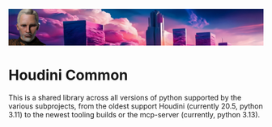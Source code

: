 ![Zabob and city banner](../../docs/images/zabob-banner.jpg)

# Houdini Common

This is a shared library across all versions of python supported by the various subprojects, from the oldest support Houdini (currently 20.5, python 3.11) to the newest tooling builds or the mcp-server (currently, python 3.13).
